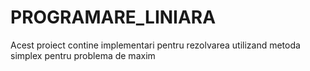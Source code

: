 # PROGRAMARE_LINIARA
Acest proiect contine implementari pentru rezolvarea utilizand metoda simplex pentru problema de maxim
